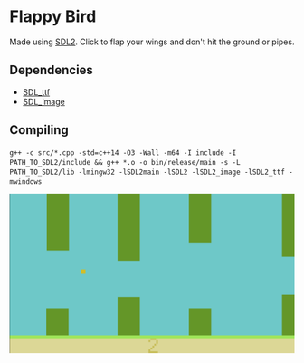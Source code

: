 # Flappy Bird

Made using [SDL2](https://www.libsdl.org/).
Click to flap your wings and don't hit the ground or pipes.

Dependencies
----------
- [SDL_ttf](https://www.libsdl.org/projects/SDL_ttf/)
- [SDL_image](https://www.libsdl.org/projects/SDL_image/)

Compiling
--------
`g++ -c src/*.cpp -std=c++14 -O3 -Wall -m64 -I include -I PATH_TO_SDL2/include && g++ *.o -o bin/release/main -s -L PATH_TO_SDL2/lib -lmingw32 -lSDL2main -lSDL2 -lSDL2_image -lSDL2_ttf -mwindows`

![](https://raw.githubusercontent.com/nijabutter/Flappy-Bird/main/screenshot.png)
